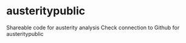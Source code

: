# austeritypublic
Shareable code for austerity analysis
Check connection to Github for austeritypublic
